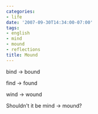```yaml
---
categories:
- life
date: '2007-09-30T14:34:00-07:00'
tags:
- english
- mind
- mound
- reflections
title: Mound
---
```


bind -> bound

find -> found

wind -> wound

Shouldn't it be mind -> mound?
